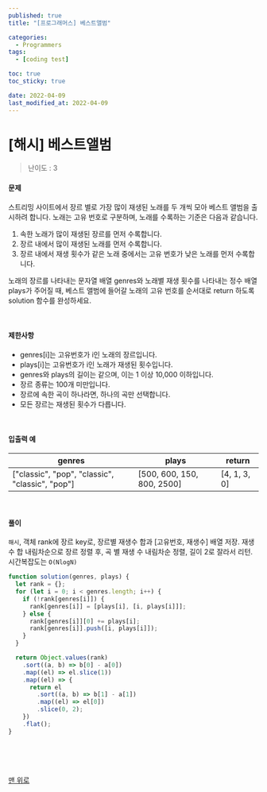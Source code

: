 ```yaml
---
published: true
title: "[프로그래머스] 베스트앨범"

categories:
  - Programmers
tags:
  - [coding test]

toc: true
toc_sticky: true

date: 2022-04-09
last_modified_at: 2022-04-09
---
```


# [해시] 베스트앨범

> 난이도 : 3

#### 문제

스트리밍 사이트에서 장르 별로 가장 많이 재생된 노래를 두 개씩 모아 베스트 앨범을 출시하려 합니다. 노래는 고유 번호로 구분하며, 노래를 수록하는 기준은 다음과 같습니다.

1. 속한 노래가 많이 재생된 장르를 먼저 수록합니다.
2. 장르 내에서 많이 재생된 노래를 먼저 수록합니다.
3. 장르 내에서 재생 횟수가 같은 노래 중에서는 고유 번호가 낮은 노래를 먼저 수록합니다.

노래의 장르를 나타내는 문자열 배열 genres와 노래별 재생 횟수를 나타내는 정수 배열 plays가 주어질 때, 베스트 앨범에 들어갈 노래의 고유 번호를 순서대로 return 하도록 solution 함수를 완성하세요.

<br>

#### 제한사항

- genres[i]는 고유번호가 i인 노래의 장르입니다.
- plays[i]는 고유번호가 i인 노래가 재생된 횟수입니다.
- genres와 plays의 길이는 같으며, 이는 1 이상 10,000 이하입니다.
- 장르 종류는 100개 미만입니다.
- 장르에 속한 곡이 하나라면, 하나의 곡만 선택합니다.
- 모든 장르는 재생된 횟수가 다릅니다.

<br>

#### 입출력 예

| genres                                          | plays                      | return       |
| ----------------------------------------------- | -------------------------- | ------------ |
| ["classic", "pop", "classic", "classic", "pop"] | [500, 600, 150, 800, 2500] | [4, 1, 3, 0] |

<br>

#### 풀이

`해시`, 객체 rank에 장르 key로, 장르별 재생수 합과 [고유번호, 재생수] 배열 저장. 재생수 합 내림차순으로 장르 정렬 후, 곡 별 재생 수 내림차순 정렬, 길이 2로 잘라서 리턴. 시간복잡도는 `O(NlogN)`

```js
function solution(genres, plays) {
  let rank = {};
  for (let i = 0; i < genres.length; i++) {
    if (!rank[genres[i]]) {
      rank[genres[i]] = [plays[i], [i, plays[i]]];
    } else {
      rank[genres[i]][0] += plays[i];
      rank[genres[i]].push([i, plays[i]]);
    }
  }

  return Object.values(rank)
    .sort((a, b) => b[0] - a[0])
    .map((el) => el.slice(1))
    .map((el) => {
      return el
        .sort((a, b) => b[1] - a[1])
        .map((el) => el[0])
        .slice(0, 2);
    })
    .flat();
}
```

<br>
<br>
<br>

[맨 위로](#)
